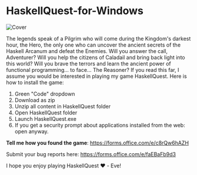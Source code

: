 # HaskellQuest-for-Windows
![Cover](https://user-images.githubusercontent.com/40964633/228316492-f8fe0671-d324-41ec-adce-affdeeb14ead.png)

The legends speak of a Pilgrim who will come during the Kingdom's darkest hour, the Hero, the only one who can uncover the ancient secrets of the Haskell Arcanum and defeat the Enemies. Will you answer the call, Adventurer? Will you help the citizens of Caladail and bring back light into this world? Will you brave the terrors and learn the ancient power of functional programming… to face... The Reasoner?
If you read this far, I assume you would be interested in playing my game HaskellQuest. Here is how to install the game:

1. Green "Code" dropdown
2. Download as zip
3. Unzip all content in HaskellQuest folder
4. Open HaskellQuest folder
5. Launch HaskellQuest.exe
6. If you get a security prompt about applications installed from the web: open anyway.

**Tell me how you found the game**: https://forms.office.com/e/c8rQw6hAZH

Submit your bug reports here: https://forms.office.com/e/faEBaFb9d3

I hope you enjoy playing HaskellQuest ❤️ - Eve!
